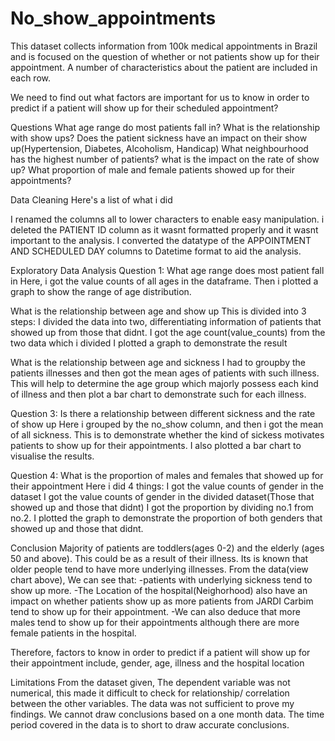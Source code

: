 # No_show_appointments
This dataset collects information from 100k medical appointments in Brazil and is focused on the question of whether or not patients show up for their appointment.
 A number of characteristics about the patient are included in each row.

We need to find out what factors are important for us to know in order to predict if a patient will show up for their scheduled appointment?


Questions
What age range do most patients fall in? What is the relationship with show ups?
Does the patient sickness have an impact on their show up(Hypertension, Diabetes, Alcoholism, Handicap)
What neighbourhood has the highest number of patients? what is the impact on the rate of show up?
What proportion of male and female patients showed up for their appointments?

Data Cleaning
Here's a list of what i did

I renamed the columns all to lower characters to enable easy manipulation.
i deleted the PATIENT ID column as it wasnt formatted properly and it wasnt important to the analysis.
I converted the datatype of the APPOINTMENT AND SCHEDULED DAY columns to Datetime format to aid the analysis.

Exploratory Data Analysis
Question 1: What age range does most patient fall in
Here, i got the value counts of all ages in the dataframe. Then i plotted a graph to show the range of age distribution.

What is the relationship between age and show up
This is divided into 3 steps:
I divided the data into two, differentiating information of patients that showed up from those that didnt.
I got the age count(value_counts) from the two data which i divided
I plotted a graph to demonstrate the result

What is the relationship between age and sickness
I had to groupby the patients illnesses and then got the mean ages of patients with such illness. This will help to determine the age group which majorly possess each kind of illness and then plot a bar chart to demonstrate such for each illness.

Question 3: Is there a relationship between different sickness and the rate of show up
Here i grouped by the no_show column, and then i got the mean of all sickness.
This is to demonstrate whether the kind of sickess motivates patients to show up for their appointments. I also plotted a bar chart to visualise the results.

Question 4: What is the proportion of males and females that showed up for their appointment
Here i did 4 things:
I got the value counts of gender in the dataset
I got the value counts of gender in the divided dataset(Those that showed up and those that didnt)
I got the proportion by dividing no.1 from no.2.
I plotted the graph to demonstrate the proportion of both genders that showed up and those that didnt.

Conclusion
Majority of patients are toddlers(ages 0-2) and the elderly (ages 50 and above). This could be as a result of their illness. Its is known that older people tend to have more underlying illnesses. From the data(view chart above), We can see that:
-patients with underlying sickness tend to show up more.
-The Location of the hospital(Neighorhood) also have an impact on whether patients show up as more patients from JARDI Carbim tend to show up for their appointment.
-We can also deduce that more males tend to show up for their appointments although there are more female patients in the hospital.

Therefore, factors to know in order to predict if a patient will show up for their appointment include, gender, age, illness and the hospital location


Limitations
From the dataset given, The dependent variable was not numerical, this made it difficult to check for relationship/ correlation between the other variables.
The data was not sufficient to prove my findings. We cannot draw conclusions based on a one month data. The time period covered in the data is to short to draw accurate conclusions.
